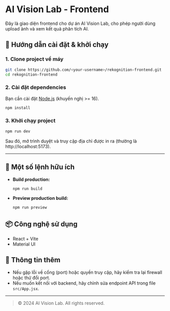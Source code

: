 # AI Vision Lab - Frontend

Đây là giao diện frontend cho dự án AI Vision Lab, cho phép người dùng upload ảnh và xem kết quả phân tích AI.

## 🚀 Hướng dẫn cài đặt & khởi chạy

### 1. Clone project về máy
```bash
git clone https://github.com/<your-username>/rekognition-frontend.git
cd rekognition-frontend
```

### 2. Cài đặt dependencies
Bạn cần cài đặt [Node.js](https://nodejs.org/) (khuyến nghị >= 16).

```bash
npm install
```

### 3. Khởi chạy project
```bash
npm run dev
```

Sau đó, mở trình duyệt và truy cập địa chỉ được in ra (thường là http://localhost:5173).

---

## 📝 Một số lệnh hữu ích
- **Build production:**
  ```bash
  npm run build
  ```
- **Preview production build:**
  ```bash
  npm run preview
  ```

## 📦 Công nghệ sử dụng
- React + Vite
- Material UI

## 📄 Thông tin thêm
- Nếu gặp lỗi về cổng (port) hoặc quyền truy cập, hãy kiểm tra lại firewall hoặc thử đổi port.
- Nếu muốn kết nối với backend, hãy chỉnh sửa endpoint API trong file `src/App.jsx`.

---

> © 2024 AI Vision Lab. All rights reserved.
